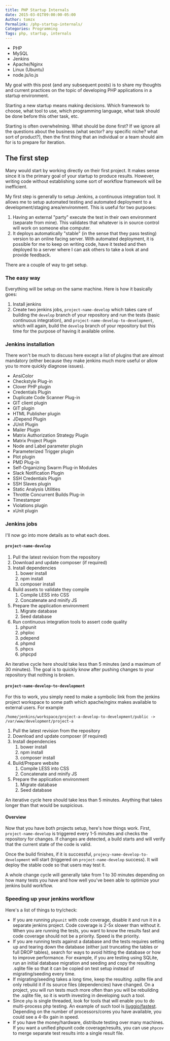 ```yaml
---
title: PHP Startup Internals
date: 2015-03-01T09:00:00-05:00
Author: tomzx
Permalink: /php-startup-internals/
Categories: Programming
Tags: php, startup, internals
---
```


* PHP
* MySQL
* Jenkins
* Apache/Nginx
* Linux (Ubuntu)
* node.js/io.js

My goal with this post (and any subsequent posts) is to share my thoughts and current practices on the topic of developing PHP applications in a startup environment.

Starting a new startup means making decisions. Which framework to choose, what tool to use, which programming language, what task should be done before this other task, etc.

Starting is often overwhelming. What should be done first? If we ignore all the questions about the business (what sector? any specific niche? what sort of product?), then the first thing that an individual or a team should aim for is to prepare for iteration.

## The first step

Many would start by working directly on their first project. It makes sense since it is the primary goal of your startup to produce results. However, writing code without establishing some sort of workflow framework will be inefficient.

My first step is generally to setup Jenkins, a continuous integration tool. It allows me to setup automated testing and automated deployment to a development/staging area/environment. This is useful for two purposes:

1. Having an external "party" execute the test in their own environment (separate from mine). This validates that whatever is in source control will work on someone else computer.
2. It deploys automatically "stable" (in the sense that they pass testing) version to an online facing server. With automated deployment, it is possible for me to keep on writing code, have it tested and then deployed to a server where I can ask others to take a look at and provide feedback.

There are a couple of way to get setup.

### The easy way

Everything will be setup on the same machine. Here is how it basically goes:

1. Install jenkins
2. Create two jenkins jobs, `project-name-develop` which takes care of building the `develop` branch of your repository and run the tests (basic continuous integration), and `project-name-develop-to-development`, which will again, build the `develop` branch of your repository but this time for the purpose of having it available online.

### Jenkins installation

There won't be much to discuss here except a list of plugins that are almost mandatory (either because they make jenkins much more useful or allow you to more quickly diagnose issues).

* AnsiColor
* Checkstyle Plug-in
* Clover PHP plugin
* Credentials Plugin
* Duplicate Code Scanner Plug-in
* GIT client plugin
* GIT plugin
* HTML Publisher plugin
* JDepend Plugin
* JUnit Plugin
* Mailer Plugin
* Matrix Authorization Strategy Plugin
* Matrix Project Plugin
* Node and Label parameter plugin
* Parameterized Trigger plugin
* Plot plugin
* PMD Plug-in
* Self-Organizing Swarm Plug-in Modules
* Slack Notification Plugin
* SSH Credentials Plugin
* SSH Slaves plugin
* Static Analysis Utilities
* Throttle Concurrent Builds Plug-in
* Timestamper
* Violations plugin
* xUnit plugin

### Jenkins jobs

I'll now go into more details as to what each does.

#### `project-name-develop`

1. Pull the latest revision from the repository
2. Download and update composer (if required)
3. Install dependencies
	1. bower install
	2. npm install
	3. composer install
4. Build assets to validate they compile
	1. Compile LESS into CSS
	2. Concatenate and minify JS
5. Prepare the application environment
	1. Migrate database
	2. Seed database
6. Run continuous integration tools to assert code quality
	1. phpunit
	2. phploc
	3. pdepend
	4. phpmd
	5. phpcs
	6. phpcpd

An iterative cycle here should take less than 5 minutes (and a maximum of 30 minutes). The goal is to quickly know after pushing changes to your repository that nothing is broken.

#### `project-name-develop-to-development`

For this to work, you simply need to make a symbolic link from the jenkins project workspace to some path which apache/nginx makes available to external users. For example

`/home/jenkins/workspace/project-a-develop-to-development/public -> /var/www/development/project-a` 

1. Pull the latest revision from the repository
2. Download and update composer (if required)
3. Install dependencies
	1. bower install
	2. npm install
	3. composer install
4. Build/Prepare website
	1. Compile LESS into CSS
	2. Concatenate and minify JS
5. Prepare the application environment
	1. Migrate database
	2. Seed database

An iterative cycle here should take less than 5 minutes. Anything that takes longer than that would be suspicious.

#### Overview

Now that you have both projects setup, here's how things work. First, `project-name-develop` is triggered every 1-5 minutes and checks the repository for changes. If changes are detected, a build starts and will verify that the current state of the code is valid.

Once the build finishes, if it is successful, `projecy-name-develop-to-development` will start (triggered on `project-name-develop` success). It will deploy the stable code so that users may test it.

A whole change cycle will generally take from 1 to 30 minutes depending on how many tests you have and how well you've been able to optimize your jenkins build workflow.

### Speeding up your jenkins workflow

Here's a list of things to try/check:

* If you are running `phpunit` with code coverage, disable it and run it in a separate jenkins project. Code coverage is 2-5x slower than without it. When you are running the tests, you want to know the results fast and code coverage should not be a priority. Speed is the priority.
* If you are running tests against a database and the tests requires setting up and tearing down the database (either just truncating the tables or full DROP tables), search for ways to avoid hitting the database or how to improve performance. For example, if you are testing using SQLite, run an initial database migration and seeding and copy the resulting .sqlite file so that it can be copied on test setup instead of migrating/seeding every time.
* If migrating/seeding takes a long time, keep the resulting .sqlite file and only rebuild it if its source files (dependencies) have changed. On a project, you will run tests much more often than you will be rebuilding the .sqlite file, so it is worth investing in developing such a tool.
* Since `php` is single threaded, look for tools that will enable you to do multi-process php testing. An example of such tool is [liuggio/fastest](https://github.com/liuggio/fastest). Depending on the number of processors/cores you have available, you could see a 4-8x gain in speed.
* If you have the money/hardware, distribute testing over many machines. If you want a unified phpunit code coverage/results, you can use `phpcov` to merge separate test results into a single result file.
